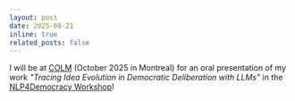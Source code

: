 ```yaml
---
layout: post
date: 2025-08-21
inline: true
related_posts: false
---
```


I will be at [COLM](https://colmweb.org/) (October 2025 in Montreal) for an oral presentation of my work *"Tracing Idea Evolution in Democratic Deliberation with LLMs"* in the [NLP4Democracy Workshop](https://sites.google.com/andrew.cmu.edu/nlp4democracy)! 